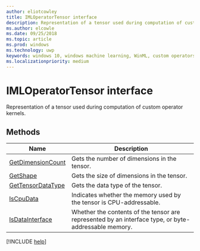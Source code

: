 ```yaml
---
author: eliotcowley
title: IMLOperatorTensor interface
description: Representation of a tensor used during computation of custom operator kernels.
ms.author: elcowle
ms.date: 09/25/2018
ms.topic: article
ms.prod: windows
ms.technology: uwp
keywords: windows 10, windows machine learning, WinML, custom operators, IMLOperatorTensor
ms.localizationpriority: medium
---
```


# IMLOperatorTensor interface

Representation of a tensor used during computation of custom operator kernels.

## Methods

| Name | Description |
|------|-------------|
| [GetDimensionCount](IMLOperatorTensor_GetDimensionCount.md) | Gets the number of dimensions in the tensor. |
| [GetShape](IMLOperatorTensor_GetShape.md) | Gets the size of dimensions in the tensor. |
| [GetTensorDataType](IMLOperatorTensor_GetTensorDataType.md) | Gets the data type of the tensor. |
| [IsCpuData](IMLOperatorTensor_IsCpuData.md) | Indicates whether the memory used by the tensor is CPU-addressable. |
| [IsDataInterface](IMLOperatorTensor_IsDataInterface.md) | Whether the contents of the tensor are represented by an interface type, or byte-addressable memory. |

[!INCLUDE [help](../includes/get-help.md)]